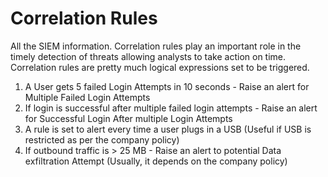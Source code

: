 # Correlation Rules
All the SIEM information.
Correlation rules play an important role in the timely detection of threats allowing analysts to take action on time. Correlation rules are pretty much logical expressions set to be triggered.

1. A User gets 5 failed Login Attempts in 10 seconds - Raise an alert for Multiple Failed Login Attempts
2. If login is successful after multiple failed login attempts - Raise an alert for Successful Login After multiple Login Attempts
3. A rule is set to alert every time a user plugs in a USB (Useful if USB is restricted as per the company policy)
4. If outbound traffic is > 25 MB - Raise an alert to potential Data exfiltration Attempt (Usually, it depends on the company policy)
